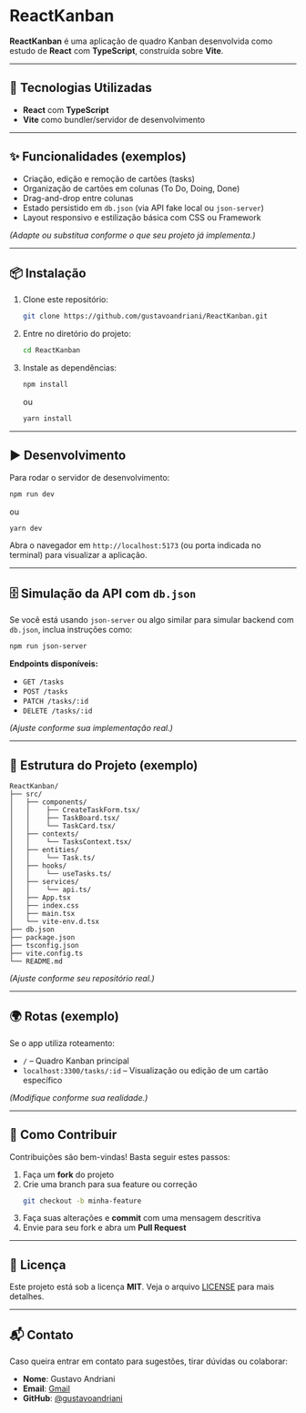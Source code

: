 # ReactKanban

**ReactKanban** é uma aplicação de quadro Kanban desenvolvida como estudo de **React** com **TypeScript**, construída sobre **Vite**.

---

## 🚀 Tecnologias Utilizadas

- **React** com **TypeScript**
- **Vite** como bundler/servidor de desenvolvimento

---

## ✨ Funcionalidades (exemplos)

- Criação, edição e remoção de cartões (tasks)
- Organização de cartões em colunas (To Do, Doing, Done)
- Drag-and-drop entre colunas
- Estado persistido em `db.json` (via API fake local ou `json-server`)
- Layout responsivo e estilização básica com CSS ou Framework

*(Adapte ou substitua conforme o que seu projeto já implementa.)*

---

## 📦 Instalação

1. Clone este repositório:
   ```bash
   git clone https://github.com/gustavoandriani/ReactKanban.git
   ```
2. Entre no diretório do projeto:
   ```bash
   cd ReactKanban
   ```
3. Instale as dependências:
   ```bash
   npm install
   ```
   ou
   ```bash
   yarn install
   ```

---

## ▶️ Desenvolvimento

Para rodar o servidor de desenvolvimento:
```bash
npm run dev
```
ou
```bash
yarn dev
```
Abra o navegador em `http://localhost:5173` (ou porta indicada no terminal) para visualizar a aplicação.

---

## 🗄️ Simulação da API com `db.json`

Se você está usando `json-server` ou algo similar para simular backend com `db.json`, inclua instruções como:

```bash
npm run json-server
```

**Endpoints disponíveis:**
- `GET /tasks`
- `POST /tasks`
- `PATCH /tasks/:id`
- `DELETE /tasks/:id`

*(Ajuste conforme sua implementação real.)*

---

## 📂 Estrutura do Projeto (exemplo)

```
ReactKanban/
├── src/
│   ├── components/
│   │    ├── CreateTaskForm.tsx/
│   │    ├── TaskBoard.tsx/
│   │    └── TaskCard.tsx/
│   ├── contexts/
│   │    └── TasksContext.tsx/
│   ├── entities/
│   │    └── Task.ts/
│   ├── hooks/
│   │    └── useTasks.ts/
│   ├── services/
│   │    └── api.ts/
│   ├── App.tsx
│   ├── index.css
│   ├── main.tsx
│   └── vite-env.d.tsx
├── db.json
├── package.json
├── tsconfig.json
├── vite.config.ts
└── README.md
```

*(Ajuste conforme seu repositório real.)*

---

## 🌍 Rotas (exemplo)

Se o app utiliza roteamento:

- `/` – Quadro Kanban principal
- `localhost:3300/tasks/:id` – Visualização ou edição de um cartão específico

*(Modifique conforme sua realidade.)*

---

## 🤝 Como Contribuir

Contribuições são bem-vindas! Basta seguir estes passos:

1. Faça um **fork** do projeto  
2. Crie uma branch para sua feature ou correção  
   ```bash
   git checkout -b minha-feature
   ```
3. Faça suas alterações e **commit** com uma mensagem descritiva  
4. Envie para seu fork e abra um **Pull Request**

---

## 📄 Licença

Este projeto está sob a licença **MIT**. Veja o arquivo [LICENSE](LICENSE) para mais detalhes.

---

## 📬 Contato

Caso queira entrar em contato para sugestões, tirar dúvidas ou colaborar:

- **Nome**: Gustavo Andriani  
- **Email**: [Gmail](gustavo.joseandriani@gmail.com)
- **GitHub**: [@gustavoandriani](https://github.com/gustavoandriani)
